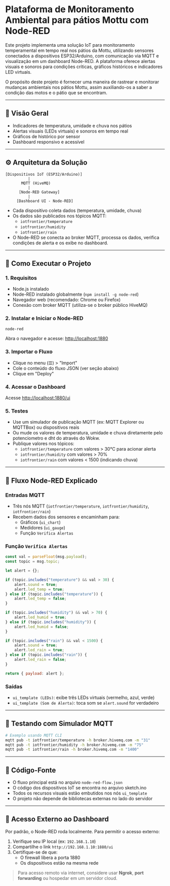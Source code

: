 # Plataforma de Monitoramento Ambiental para pátios Mottu com Node-RED

Este projeto implementa uma solução IoT para monitoramento temperamental em tempo real nos pátios da Mottu, utilizando sensores conectados a dispositivos ESP32/Arduino, com comunicação via MQTT e visualização em um dashboard Node-RED. A plataforma oferece alertas visuais e sonoros para condições críticas, gráficos históricos e indicadores LED virtuais.

O propósito deste projeto é fornecer uma maneira de rastrear e monitorar mudanças ambientais nos pátios Mottu, assim auxiliando-os a saber a condição das motos e o pátio que se encontram.

---

## 📸 Visão Geral


- Indicadores de temperatura, umidade e chuva nos pátios
- Alertas visuais (LEDs virtuais) e sonoros em tempo real
- Gráficos de histórico por sensor
- Dashboard responsivo e acessível

---

## ⚙️ Arquitetura da Solução

```plaintext
[Dispositivos IoT (ESP32/Arduino)]
          |
       MQTT (HiveMQ)
          |
      [Node-RED Gateway]
          |
     [Dashboard UI - Node-RED]
```

- Cada dispositivo coleta dados (temperatura, umidade, chuva)
- Os dados são publicados nos tópicos MQTT:
  - `iotfrontier/temperature`
  - `iotfrontier/humidity`
  - `iotfrontier/rain`
- O Node-RED se conecta ao broker MQTT, processa os dados, verifica condições de alerta e os exibe no dashboard.

---

## 🚀 Como Executar o Projeto

### 1. Requisitos

- Node.js instalado
- Node-RED instalado globalmente (`npm install -g node-red`)
- Navegador web (recomendado: Chrome ou Firefox)
- Conexão com broker MQTT (utiliza-se o broker público HiveMQ)

### 2. Instalar e Iniciar o Node-RED

```bash
node-red
```

Abra o navegador e acesse: [http://localhost:1880](http://localhost:1880)

### 3. Importar o Fluxo

- Clique no menu (☰) > "Import"
- Cole o conteúdo do fluxo JSON (ver seção abaixo)
- Clique em "Deploy"

### 4. Acessar o Dashboard

Acesse [http://localhost:1880/ui](http://localhost:1880/ui)

### 5. Testes

- Use um simulador de publicação MQTT (ex: MQTT Explorer ou MQTTBox) ou dispositivos reais
- Ou mude os valores de temperatura, umidade e chuva diretamente pelo potenciometro e dht do através do Wokw.
- Publique valores nos tópicos:
  - `iotfrontier/temperature` com valores > 30°C para acionar alerta
  - `iotfrontier/humidity` com valores > 70%
  - `iotfrontier/rain` com valores < 1500 (indicando chuva)

---

## 🔁 Fluxo Node-RED Explicado

### Entradas MQTT

- Três nós MQTT (`iotfrontier/temperature`, `iotfrontier/humidity`, `iotfrontier/rain`)
- Recebem dados dos sensores e encaminham para:
  - Gráficos (`ui_chart`)
  - Medidores (`ui_gauge`)
  - Função `Verifica Alertas`

### Função `Verifica Alertas`

```js
const val = parseFloat(msg.payload);
const topic = msg.topic;

let alert = {};

if (topic.includes("temperature") && val > 30) {
    alert.sound = true;
    alert.led_temp = true;
} else if (topic.includes("temperature")) {
    alert.led_temp = false;
}

if (topic.includes("humidity") && val > 70) {
    alert.led_humid = true;
} else if (topic.includes("humidity")) {
    alert.led_humid = false;
}

if (topic.includes("rain") && val < 1500) {
    alert.sound = true;
    alert.led_rain = true;
} else if (topic.includes("rain")) {
    alert.led_rain = false;
}

return { payload: alert };
```

### Saídas

- `ui_template (LEDs)`: exibe três LEDs virtuais (vermelho, azul, verde)
- `ui_template (Som de Alerta)`: toca som se `alert.sound` for verdadeiro

---

## 🧪 Testando com Simulador MQTT

```bash
# Exemplo usando MQTT CLI
mqtt pub -t iotfrontier/temperature -h broker.hivemq.com -m "31"
mqtt pub -t iotfrontier/humidity -h broker.hivemq.com -m "75"
mqtt pub -t iotfrontier/rain -h broker.hivemq.com -m "1400"
```

---

## 📁 Código-Fonte

- O fluxo principal está no arquivo `node-red-flow.json`
- O código dos dispositivos IoT se encontra no arquivo sketch.ino
- Todos os recursos visuais estão embutidos nos nós `ui_template`
- O projeto não depende de bibliotecas externas no lado do servidor

---

## 👥 Acesso Externo ao Dashboard

Por padrão, o Node-RED roda localmente. Para permitir o acesso externo:

1. Verifique seu IP local (ex: `192.168.1.10`)
2. Compartilhe o link `http://192.168.1.10:1880/ui`
3. Certifique-se de que:
   - O firewall libera a porta 1880
   - Os dispositivos estão na mesma rede

> Para acesso remoto via internet, considere usar **Ngrok**, **port forwarding** ou hospedar em um servidor cloud.
